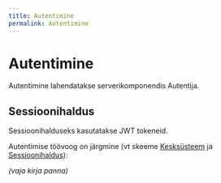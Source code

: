 ```yaml
---
title: Autentimine
permalink: Autentimine
---
```


# Autentimine

Autentimine lahendatakse serverikomponendis Autentija. 

## Sessioonihaldus

Sessioonihalduseks kasutatakse JWT tokeneid.

Autentimise töövoog on järgmine (vt skeeme [Kesksüsteem](Kesksüsteem) ja [Sessioonihaldus](Sessioonihaldus)):

_(vaja kirja panna)_

